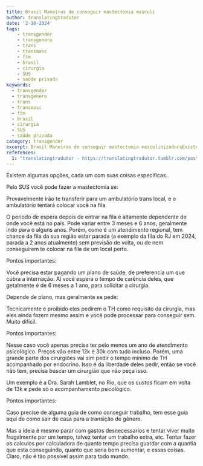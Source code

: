 ```yaml
---
title: Brasil Maneiras de conseguir mastectomia masculi
author: translatingtradutor
date: '2-10-2024'
tags:
    - transgender
    - transgenero
    - trans
    - transmasc
    - ftm
    - brasil
    - cirurgia
    - SUS
    - saúde privada
keywords:
  - transgender
  - transgenero
  - trans
  - transmasc
  - ftm
  - brasil
  - cirurgia
  - SUS
  - saúde privada
category: transgender
excerpt: Brasil Maneiras de conseguir mastectomia masculinizadoraExistem algumas opções, cada um com suas coisas específicas.1. SUSPelo SUS você pode fazer a...
references:
  1: "translatingtradutor - https://translatingtradutor.tumblr.com/post/763224598616621056/brasil-maneiras-de-conseguir-mastectomia"
---
```


Existem algumas opções, cada um com suas coisas específicas.

Pelo SUS você pode fazer a mastectomia se:

Provavelmente irão te transferir para um ambulatório trans local,  e o ambulatório tentará colocar você na fila.

O periodo de espera depois de entrar na fila é altamente dependente de onde você está no país. Pode variar entre 3 meses e 6 anos, geralmente indo para o alguns anos. Porém, como é um atendimento regional, tem chance da fila da sua região estar parada (a exemplo da fila do RJ em 2024, parada a 2 anos atualmente) sem previsão de volta, ou de nem conseguirem te colocar na fila de um local perto.

Pontos importantes:

Você precisa estar pagando um plano de saúde, de preferencia um que cubra a internação. Aí você espera o tempo de carência deles, que getalmente é de 6 meses a 1 ano, para solicitar a cirurgia.

Depende de plano, mas geralmente se pede:

Tecnicamente é proibido eles pedirem o TH como requisito da cirurgia, mas eles ainda fazem mesmo assim e você pode processar para conseguir sem. Muito difícil.

Pontos importantes:

Nesse caso você apenas precisa ter pelo menos um ano de atendimento psicológico. Preços vão entre 12k e 30k com tudo incluso. Porém, uma grande parte dos cirurgiões vai sim pedir o tempo mínimo de TH acompanhado por endocrino. Isso é da liberdade deles pedir, então se você não tem, precisa buscar um cirurgião que não peça isso.

Um exemplo é a Dra. Sarah Lamblet, no Rio, que os custos ficam em volta de 13k e pede só o acompanhamento psicológico.

Pontos importantes:

Caso precise de alguma guia de como conseguir trabalho, tem esse guia aqui de como sair de casa para a transição de gênero.

Mas a ideia é mesmo parar com gastos desnecessarios e tentar viver muito frugalmente por um tempo, talvez tentar um trabalho extra, etc. Tentar fazer os calculos por calculadora de quanto tempo precisa guardar com a quantia que esta conseguindo, quanto que seria bom aumentar, e essas coisas. Claro, não é tão possível assim para todo mundo.
